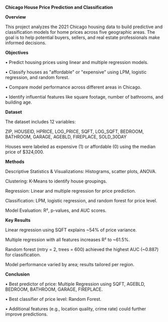 **Chicago House Price Prediction and Classification**

**Overview**

This project analyzes the 2021 Chicago housing data to build predictive and classification models for home prices across five geographic areas. The goal is to help potential buyers, sellers, and real estate professionals make informed decisions.

**Objectives**

• Predict housing prices using linear and multiple regression models.

• Classify houses as "affordable" or "expensive" using LPM, logistic regression, and random forest.

• Compare model performance across different areas in Chicago.

• Identify influential features like square footage, number of bathrooms, and building age.

**Dataset**

The dataset includes 12 variables:

ZIP, HOUSEID, HPRICE, LOG_PRICE, SQFT, LOG_SQFT, BEDROOM,
BATHROOM, GARAGE, AGEBLD, FIREPLACE, SOLD_30DAY

Houses were labeled as expensive (1) or affordable (0) using the median price of $324,000.

**Methods**

Descriptive Statistics & Visualizations: Histograms, scatter plots, ANOVA.

Clustering: K-Means to identify house groupings.

Regression: Linear and multiple regression for price prediction.

Classification: LPM, logistic regression, and random forest for price level.

Model Evaluation: R², p-values, and AUC scores.

**Key Results**

Linear regression using SQFT explains ~54% of price variance.

Multiple regression with all features increases R² to ~61.5%.

Random forest (mtry = 2, trees = 600) achieved the highest AUC (~0.887) for classification.

Model performance varied by area; results tailored per region.

**Conclusion**

• Best predictor of price: Multiple Regression using SQFT, AGEBLD, BEDROOM, BATHROOM, GARAGE, FIREPLACE.

• Best classifier of price level: Random Forest.

• Additional features (e.g., location quality, crime rate) could further improve predictions.
